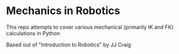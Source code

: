 # Mechanics in Robotics 

This repo attempts to cover various mechanical (primarily IK and FK) calculations in Python 

Based out of "Introduction to Robotics" by JJ Craig
